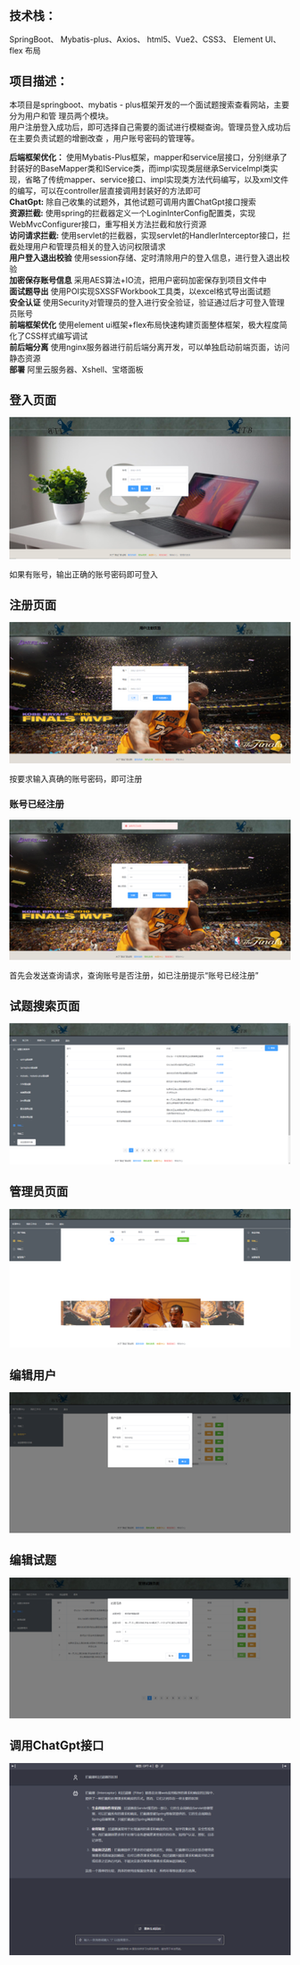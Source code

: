 ## 技术栈：
SpringBoot、   Mybatis-plus、Axios、  html5、Vue2、CSS3、   Element UI、flex 布局<br/>
## 项目描述： 
本项目是springboot、mybatis - plus框架开发的一个面试题搜索查看网站，主要分为用户和管  理员两个模块。<br/>
用户注册登入成功后，即可选择自己需要的面试进行模糊查询。管理员登入成功后在主要负责试题的增删改查 ，用户账号密码的管理等。<br/>

**后端框架优化：**
使用Mybatis-Plus框架，mapper和service层接口，分别继承了封装好的BaseMapper类和IService类，而impl实现类层继承ServiceImpl类实现，省略了传统mapper、service接口、impl实现类方法代码编写，以及xml文件的编写，可以在controller层直接调用封装好的方法即可<br/>
**ChatGpt:** 
除自己收集的试题外，其他试题可调用内置ChatGpt接口搜索<br/>
**资源拦截:** 
使用spring的拦截器定义一个LoginInterConfig配置类，实现WebMvcConfigurer接口，重写相关方法拦截和放行资源<br/>
**访问请求拦截:** 
使用servlet的拦截器，实现servlet的HandlerInterceptor接口，拦截处理用户和管理员相关的登入访问权限请求<br/>
**用户登入退出校验**
使用session存储、定时清除用户的登入信息，进行登入退出校验<br/>
**加密保存账号信息** 
采用AES算法+IO流，把用户密码加密保存到项目文件中<br/>
**面试题导出** 
使用POI实现SXSSFWorkbook工具类，以excel格式导出面试题<br/>
**安全认证**
使用Security对管理员的登入进行安全验证，验证通过后才可登入管理员账号<br/>
**前端框架优化**
使用element ui框架+flex布局快速构建页面整体框架，极大程度简化了CSS样式编写调试<br/>
**前后端分离**
使用nginx服务器进行前后端分离开发，可以单独启动前端页面，访问静态资源<br/>
**部署**
阿里云服务器、Xshell、宝塔面板<br/>

## 登入页面
![登入页面](https://github.com/YyangZhiHeng/itembankshop/blob/main/picture/login.png)
<p>如果有账号，输出正确的账号密码即可登入</p>

## 注册页面
![注册页面](https://github.com/YyangZhiHeng/itembankshop/blob/main/picture/register.png)
<p>按要求输入真确的账号密码，即可注册</p>

### 账号已经注册
![](https://github.com/YyangZhiHeng/itembankshop/blob/main/picture/Reregister.png)
<p>首先会发送查询请求，查询账号是否注册，如已注册提示“账号已经注册”</p>

## 试题搜索页面

![试题搜索页面](https://github.com/YyangZhiHeng/itembankshop/blob/main/picture/main.png)

## 管理员页面

![管理员页面](https://github.com/YyangZhiHeng/itembankshop/blob/main/picture/admin.png)

## 编辑用户

![编辑用户](https://github.com/YyangZhiHeng/itembankshop/blob/main/picture/edituser.png)

## 编辑试题

![编辑试题](https://github.com/YyangZhiHeng/itembankshop/blob/main/picture/edititem.png)

## 调用ChatGpt接口

![调用ChatGpt接口](https://github.com/YyangZhiHeng/itembankshop/blob/main/picture/ChatGPT.png)
